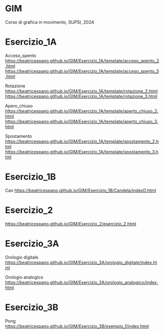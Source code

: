 # GIM
Corso di grafica in movimento, SUPSI, 2024

# Esercizio_1A
Acceso_spento
https://beatricespano.github.io/GIM/Esercizio_1A/template/acceso_spento_2.html
https://beatricespano.github.io/GIM/Esercizio_1A/template/acceso_spento_3.html

Rotazione
https://beatricespano.github.io/GIM/Esercizio_1A/template/rotazione_2.html
https://beatricespano.github.io/GIM/Esercizio_1A/template/rotazione_3.html

Apero_chiuso
https://beatricespano.github.io/GIM/Esercizio_1A/template/aperto_chiuso_2.html
https://beatricespano.github.io/GIM/Esercizio_1A/template/aperto_chiuso_3.html

Spostamento
https://beatricespano.github.io/GIM/Esercizio_1A/template/spostamento_2.html
https://beatricespano.github.io/GIM/Esercizio_1A/template/spostamento_3.html

# Esercizio_1B
Can
https://beatricespano.github.io/GIM/Esercizio_1B/Candela/indexD.html

# Esercizio_2
https://beatricespano.github.io/GIM/Esercizio_2/esercizio_2.html

# Esercizio_3A
Orologio digitale
https://beatricespano.github.io/GIM/Esercizio_3A/orologio_digitale/index.html

Orologio analogico
https://beatricespano.github.io/GIM/Esercizio_3A/orologio_analogico/index.html

# Esercizio_3B
Pong
https://beatricespano.github.io/GIM/Esercizio_3B/esempio_1/index.html